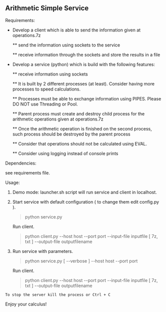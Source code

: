 Arithmetic Simple Service
---------------------------------------------------------------------------------

Requirements:

* Develop a client which is able to send the information given at operations.7z

    ** send the information using sockets to the service

    ** receive information through the sockets and store the results in a file

* Develop a service (python) which is build with the following features:

    ** receive information using sockets

    ** It is built by 2 different processes (at least). Consider having more processes to speed calculations.

    ** Processes must be able to exchange information using PIPES. Please DO NOT use Threading or Pool.

    ** Parent process must create and destroy child process for the arithmetic operations given at operations.7z

    ** Once the arithmetic operation is finished on the second process, such process should be destroyed by the parent process

    ** Consider that operations should not be calculated using EVAL.

    ** Consider using logging instead of console prints

Dependencies:

   see requirements file.


Usage:

   1) Demo mode: launcher.sh script will run service and client in localhost.

   2) Start service with default configuration ( to change them edit config.py ).

         > python service.py

      Run client.

         > python client.py --host host --port port --input-file inputfile [ 7z, txt ] --output-file outputfilename

   3) Run service with parameters.

         >  python service.py [ --verbose ] --host host --port port

      Run client.

         > python client.py --host host --port port --input-file inputfile [ 7z, txt ] --output-file outputfilename

    To stop the server kill the process or Ctrl + C

 Enjoy your calculus!







